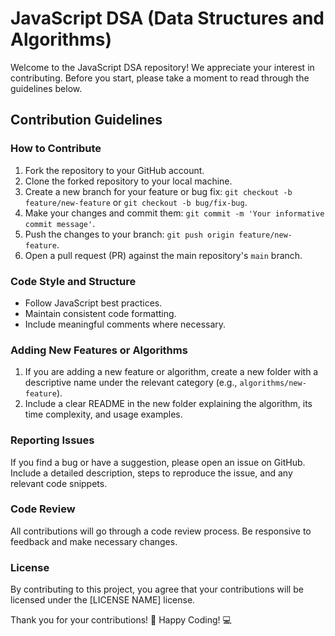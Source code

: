 # JavaScript DSA (Data Structures and Algorithms)

Welcome to the JavaScript DSA repository! We appreciate your interest in contributing. Before you start, please take a moment to read through the guidelines below.

## Contribution Guidelines

### How to Contribute

1. Fork the repository to your GitHub account.
2. Clone the forked repository to your local machine.
3. Create a new branch for your feature or bug fix: `git checkout -b feature/new-feature` or `git checkout -b bug/fix-bug`.
4. Make your changes and commit them: `git commit -m 'Your informative commit message'`.
5. Push the changes to your branch: `git push origin feature/new-feature`.
6. Open a pull request (PR) against the main repository's `main` branch.

### Code Style and Structure

- Follow JavaScript best practices.
- Maintain consistent code formatting.
- Include meaningful comments where necessary.

### Adding New Features or Algorithms

1. If you are adding a new feature or algorithm, create a new folder with a descriptive name under the relevant category (e.g., `algorithms/new-feature`).
2. Include a clear README in the new folder explaining the algorithm, its time complexity, and usage examples.

### Reporting Issues

If you find a bug or have a suggestion, please open an issue on GitHub. Include a detailed description, steps to reproduce the issue, and any relevant code snippets.

### Code Review

All contributions will go through a code review process. Be responsive to feedback and make necessary changes.

### License

By contributing to this project, you agree that your contributions will be licensed under the [LICENSE NAME] license.

Thank you for your contributions! 🚀
Happy Coding! 💻